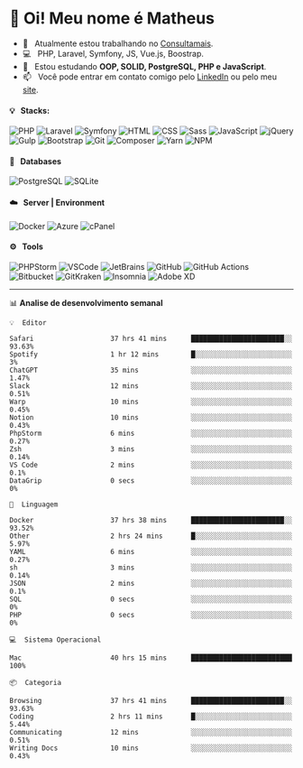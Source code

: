 # 👋 Oi! Meu nome é Matheus

- 🔭 &nbsp; Atualmente estou trabalhando no [Consultamais](https://consultamais.com.br/).
- 💻 &nbsp; PHP, Laravel, Symfony, JS, Vue.js, Boostrap.
- 🌱 &nbsp; Estou estudando **OOP, SOLID, PostgreSQL, PHP e JavaScript**.
- 📫 &nbsp; Você pode entrar em contato comigo pelo [LinkedIn](https://www.linkedin.com/in/matheuscamargoxavier/) ou pelo meu [site](https://matheuscamargo.co).

#### 💡 &nbsp; Stacks:
![PHP](https://img.shields.io/badge/-PHP-777BB4?&logo=php&logoColor=FFFFFF)
![Laravel](https://img.shields.io/badge/-Laravel-FF2D20?&logo=laravel&logoColor=FFFFFF)
![Symfony](https://img.shields.io/badge/-Symfony-000000?&logo=symfony&logoColor=FFFFFF)
![HTML](https://img.shields.io/badge/-HTML-E34F26?&logo=html5&logoColor=FFFFFF)
![CSS](https://img.shields.io/badge/-CSS-1572B6?&logo=css3&logoColor=FFFFFF)
![Sass](https://img.shields.io/badge/-Sass-CC6699?&logo=sass&logoColor=FFFFFF)
![JavaScript](https://img.shields.io/badge/-JavaScript-F7DF1E?&logo=javascript&logoColor=FFFFFF)
![jQuery](https://img.shields.io/badge/-jQuery-0769AD?&logo=jquery&logoColor=FFFFFF)
![Gulp](https://img.shields.io/badge/-Gulp-CF4647?&logo=gulp&logoColor=FFFFFF)
![Bootstrap](https://img.shields.io/badge/-Bootstrap-7952B3?&logo=bootstrap&logoColor=FFFFFF)
![Git](https://img.shields.io/badge/-Git-F05032?&logo=git&logoColor=FFFFFF)
![Composer](https://img.shields.io/badge/-Composer-885630?&logo=composer&logoColor=FFFFFF)
![Yarn](https://img.shields.io/badge/-Yarn-2C8EBB?&logo=yarn&logoColor=FFFFFF)
![NPM](https://img.shields.io/badge/-npm-CB3837?&logo=npm&logoColor=FFFFFF)

#### 💾 &nbsp; Databases
![PostgreSQL](https://img.shields.io/badge/-PostgreSQL-336791?&logo=PostgreSQL&logoColor=FFFFFF)
![SQLite](https://img.shields.io/badge/-SQLite-003B57?&logo=SQLite&logoColor=FFFFFF)

#### ☁️ &nbsp; Server | Environment
![Docker](https://img.shields.io/badge/-Docker-2496ED?&logo=docker&logoColor=FFFFFF)
![Azure](https://img.shields.io/badge/-Azure-0089D6?&logo=microsoft%20azure&logoColor=FFFFFF)
![cPanel](https://img.shields.io/badge/-cPanel-FF6C2C?&logo=cpanel&logoColor=FFFFFF)

#### ⚙️ &nbsp; Tools
![PHPStorm](https://img.shields.io/badge/-PHPStorm-000000?&logo=PHPStorm&logoColor=FFFFFF)
![VSCode](https://img.shields.io/badge/-VSCode-007ACC?&logo=Visual%20Studio%20Code&logoColor=FFFFFF) 
![JetBrains](https://img.shields.io/badge/-JetBrains-000000?&logo=jetbrains&logoColor=FFFFFF) 
![GitHub](https://img.shields.io/badge/-GitHub-181717?&logo=github&logoColor=FFFFFF) 
![GitHub Actions](https://img.shields.io/badge/-GitHub%20Actions-181717?&logo=GitHub%20Actions&logoColor=FFFFFF) 
![Bitbucket](https://img.shields.io/badge/-Bitbucket-0052CC?&logo=bitbucket&logoColor=FFFFFF)
![GitKraken](https://img.shields.io/badge/-GitKraken-179287?&logo=GitKraken&logoColor=FFFFFF)
![Insomnia](https://img.shields.io/badge/-Insomnia-5849BE?&logo=Insomnia&logoColor=FFFFFF)
![Adobe XD](https://img.shields.io/badge/-Adobe%20XD-FF61F6?&logo=adobe%20xd&logoColor=FFFFFF) 
_______

📊  **Analise de desenvolvimento semanal**
```text
💡  Editor

Safari                   37 hrs 41 mins      ███████████████████████░░     93.63%
Spotify                  1 hr 12 mins        █░░░░░░░░░░░░░░░░░░░░░░░░         3%
ChatGPT                  35 mins             ░░░░░░░░░░░░░░░░░░░░░░░░░      1.47%
Slack                    12 mins             ░░░░░░░░░░░░░░░░░░░░░░░░░      0.51%
Warp                     10 mins             ░░░░░░░░░░░░░░░░░░░░░░░░░      0.45%
Notion                   10 mins             ░░░░░░░░░░░░░░░░░░░░░░░░░      0.43%
PhpStorm                 6 mins              ░░░░░░░░░░░░░░░░░░░░░░░░░      0.27%
Zsh                      3 mins              ░░░░░░░░░░░░░░░░░░░░░░░░░      0.14%
VS Code                  2 mins              ░░░░░░░░░░░░░░░░░░░░░░░░░       0.1%
DataGrip                 0 secs              ░░░░░░░░░░░░░░░░░░░░░░░░░         0%
```
```text
💬  Linguagem

Docker                   37 hrs 38 mins      ███████████████████████░░     93.52%
Other                    2 hrs 24 mins       █░░░░░░░░░░░░░░░░░░░░░░░░      5.97%
YAML                     6 mins              ░░░░░░░░░░░░░░░░░░░░░░░░░      0.27%
sh                       3 mins              ░░░░░░░░░░░░░░░░░░░░░░░░░      0.14%
JSON                     2 mins              ░░░░░░░░░░░░░░░░░░░░░░░░░       0.1%
SQL                      0 secs              ░░░░░░░░░░░░░░░░░░░░░░░░░         0%
PHP                      0 secs              ░░░░░░░░░░░░░░░░░░░░░░░░░         0%
```
```text
💻  Sistema Operacional

Mac                      40 hrs 15 mins      █████████████████████████       100%
```
```text
📦  Categoria

Browsing                 37 hrs 41 mins      ███████████████████████░░     93.63%
Coding                   2 hrs 11 mins       █░░░░░░░░░░░░░░░░░░░░░░░░      5.44%
Communicating            12 mins             ░░░░░░░░░░░░░░░░░░░░░░░░░      0.51%
Writing Docs             10 mins             ░░░░░░░░░░░░░░░░░░░░░░░░░      0.43%
```

